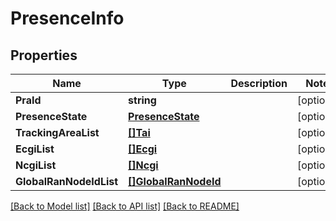 # PresenceInfo

## Properties
Name | Type | Description | Notes
------------ | ------------- | ------------- | -------------
**PraId** | **string** |  | [optional] 
**PresenceState** | [**PresenceState**](PresenceState.md) |  | [optional] 
**TrackingAreaList** | [**[]Tai**](Tai.md) |  | [optional] 
**EcgiList** | [**[]Ecgi**](Ecgi.md) |  | [optional] 
**NcgiList** | [**[]Ncgi**](Ncgi.md) |  | [optional] 
**GlobalRanNodeIdList** | [**[]GlobalRanNodeId**](GlobalRanNodeId.md) |  | [optional] 

[[Back to Model list]](../README.md#documentation-for-models) [[Back to API list]](../README.md#documentation-for-api-endpoints) [[Back to README]](../README.md)


